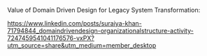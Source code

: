 Value of Domain Driven Design for Legacy System Transformation:

https://www.linkedin.com/posts/suraiya-khan-71794844_domaindrivendesign-organizationalstructure-activity-7247459541041176576-vxPX?utm_source=share&utm_medium=member_desktop

